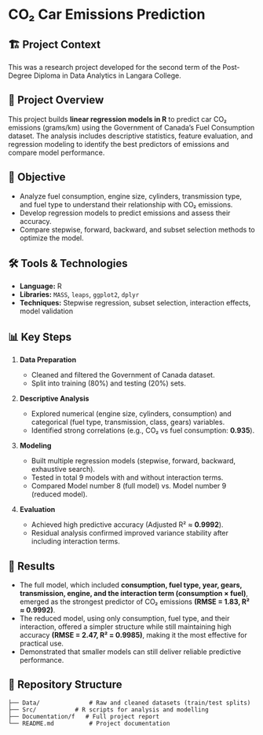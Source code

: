 # CO₂ Car Emissions Prediction  

## 🏗️ Project Context
This was a research project developed for the second term of the Post-Degree Diploma in Data Analytics in Langara College.

## 📌 Project Overview  
This project builds **linear regression models in R** to predict car CO₂ emissions (grams/km) using the Government of Canada’s Fuel Consumption dataset.
The analysis includes descriptive statistics, feature evaluation, and regression modeling to identify the best predictors of emissions and compare model performance.  

## 🎯 Objective  
- Analyze fuel consumption, engine size, cylinders, transmission type, and fuel type to understand their relationship with CO₂ emissions.  
- Develop regression models to predict emissions and assess their accuracy.  
- Compare stepwise, forward, backward, and subset selection methods to optimize the model.  

## 🛠 Tools & Technologies  
- **Language:** R  
- **Libraries:** `MASS`, `leaps`, `ggplot2`, `dplyr`  
- **Techniques:** Stepwise regression, subset selection, interaction effects, model validation  

## 📊 Key Steps  
1. **Data Preparation**  
   - Cleaned and filtered the Government of Canada dataset.  
   - Split into training (80\%) and testing (20\%) sets.  

2. **Descriptive Analysis**  
   - Explored numerical (engine size, cylinders, consumption) and categorical (fuel type, transmission, class, gears) variables.  
   - Identified strong correlations (e.g., CO₂ vs fuel consumption: **0.935**).  

3. **Modeling**  
   - Built multiple regression models (stepwise, forward, backward, exhaustive search).  
   - Tested in total 9 models with and without interaction terms.
   - Compared Model number 8 (full model) vs. Model number 9 (reduced model).  

4. **Evaluation**  
   - Achieved high predictive accuracy (Adjusted R² ≈ **0.9992**).  
   - Residual analysis confirmed improved variance stability after including interaction terms.  

## 🚀 Results  
- The full model, which included **consumption, fuel type, year, gears, transmission, engine, and the interaction term (consumption × fuel)**, emerged as the strongest predictor of CO₂ emissions **(RMSE = 1.83, R² ≈ 0.9992)**.  
- The reduced model, using only consumption, fuel type, and their interaction, offered a simpler structure while still maintaining high accuracy **(RMSE = 2.47, R² = 0.9985)**, making it the most effective for practical use. 
- Demonstrated that smaller models can still deliver reliable predictive performance.  

## 📂 Repository Structure  
```
├── Data/              # Raw and cleaned datasets (train/test splits)
├── Src/           # R scripts for analysis and modelling
├── Documentation/f   # Full project report
└── README.md          # Project documentation
```
